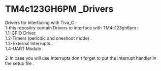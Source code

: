 # TM4c123GH6PM _Drivers
Drivers for interfacing with Tiva_C :\
1-this repositry contain Drivers to interface with TM4c123gh6pm :\
1.1-GPIO Driver.\
1.2-Timers (periodic and oneshoot mode) .\
1.3-External Interrupts .\
1.4-UART Module .

2-In case you will use Interrupts don't forget to put the Interrupt handler in the setup file .
